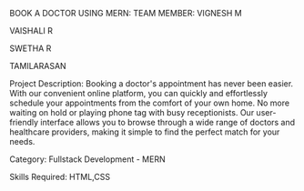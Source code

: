 BOOK A DOCTOR USING MERN:
TEAM MEMBER:
VIGNESH M

VAISHALI R

SWETHA R

TAMILARASAN


Project Description:
Booking a doctor's appointment has never been easier. With our convenient online platform, you can quickly and effortlessly schedule your appointments from the comfort of your own home. No more waiting on hold or playing phone tag with busy receptionists. Our user-friendly interface allows you to browse through a wide range of doctors and healthcare providers, making it simple to find the perfect match for your needs.

Category: Fullstack Development - MERN

Skills Required:
HTML,CSS
